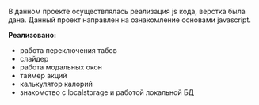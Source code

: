 В данном проекте осуществлялась реализация js кода, верстка была дана.
Данный проект направлен на ознакомление основами javascript.

**Реализовано:** 
  * работа переключения табов
  * слайдер
  * работа модальных окон
  * таймер акций
  * калькулятор калорий
  * знакомство с localstorage и работой локальной БД
